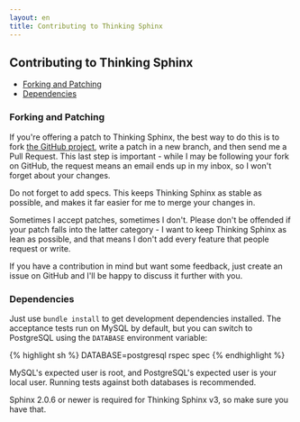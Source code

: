 ```yaml
---
layout: en
title: Contributing to Thinking Sphinx
---
```


## Contributing to Thinking Sphinx

* [Forking and Patching](#forking)
* [Dependencies](#dependencies)

<h3 id="forking">Forking and Patching</h3>

If you're offering a patch to Thinking Sphinx, the best way to do this is to fork [the GitHub project](http://github.com/pat/thinking-sphinx), write a patch in a new branch, and then send me a Pull Request. This last step is important - while I may be following your fork on GitHub, the request means an email ends up in my inbox, so I won't forget about your changes.

Do not forget to add specs. This keeps Thinking Sphinx as stable as possible, and makes it far easier for me to merge your changes in.

Sometimes I accept patches, sometimes I don't. Please don't be offended if your patch falls into the latter category - I want to keep Thinking Sphinx as lean as possible, and that means I don't add every feature that people request or write.

If you have a contribution in mind but want some feedback, just create an issue on GitHub and I'll be happy to discuss it further with you.

<h3 id="dependencies">Dependencies</h3>

Just use `bundle install` to get development dependencies installed. The acceptance tests run on MySQL by default, but you can switch to PostgreSQL using the `DATABASE` environment variable:

{% highlight sh %}
DATABASE=postgresql rspec spec
{% endhighlight %}

MySQL's expected user is root, and PostgreSQL's expected user is your local user. Running tests against both databases is recommended.

Sphinx 2.0.6 or newer is required for Thinking Sphinx v3, so make sure you have that.
